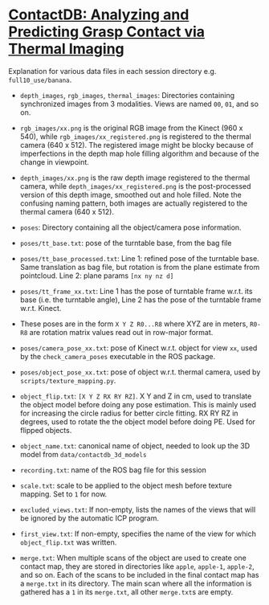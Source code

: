 # [ContactDB: Analyzing and Predicting Grasp Contact via Thermal Imaging](https://contactdb.cc.gatech.edu)
Explanation for various data files in each session directory e.g. `full10_use/banana`.

- `depth_images`, `rgb_images`, `thermal_images`: Directories containing synchronized images from 3 modalities.
Views are named `00`, `01`, and so on.

- `rgb_images/xx.png` is the original RGB image from the Kinect (960 x 540), while `rgb_images/xx_registered.png` is registered to the thermal camera (640 x 512). The registered image might be blocky because of imperfections in the depth map hole filling algorithm and because of the change in viewpoint.

- `depth_images/xx.png` is the raw depth image registered to the thermal camera, while `depth_images/xx_registered.png` is the post-processed version of this depth image, smoothed out and hole filled. Note the confusing naming pattern, both images are actually registered to the thermal camera (640 x 512). 

- `poses`: Directory containing all the object/camera pose information.

- `poses/tt_base.txt`: pose of the turntable base, from the bag file

- `poses/tt_base_processed.txt`: Line 1: refined pose of the turntable base. Same
translation as bag file, but rotation is from the plane estimate from pointcloud.
Line 2: plane params `[nx ny nz d]`

- `poses/tt_frame_xx.txt`: Line 1 has the pose of turntable frame w.r.t. its base (i.e. the turntable angle),
Line 2 has the pose of the turntable frame w.r.t. Kinect.

- These poses are in the form `X Y Z R0...R8` where XYZ are in meters, `R0-R8` are
rotation matrix values read out in row-major format.

- `poses/camera_pose_xx.txt`: pose of Kinect w.r.t. object for view `xx`, used by the `check_camera_poses`
executable in the ROS package.

- `poses/object_pose_xx.txt`: pose of object w.r.t. thermal camera, used by `scripts/texture_mapping.py`.

- `object_flip.txt`: `[X Y Z RX RY RZ]`. X Y and Z in cm, used to translate the object
model before doing any pose estimation. This is mainly used for increasing the
circle radius for better circle fitting. RX RY RZ in degrees, used to rotate the
the object model before doing PE. Used for flipped objects.

- `object_name.txt`: canonical name of object, needed to look up the 3D model
from `data/contactdb_3d_models`

- `recording.txt`: name of the ROS bag file for this session

- `scale.txt`: scale to be applied to the object mesh before texture mapping. Set to `1` for now.

- `excluded_views.txt`: If non-empty, lists the names of the views that will be ignored by the
automatic ICP program.

- `first_view.txt`: If non-empty, specifies the name of the view for which
`object_flip.txt` was written.

- `merge.txt`: When multiple scans of the object are used to create one contact map, they are stored
in directories like `apple`, `apple-1`, `apple-2`, and so on. Each of the scans to be included in the
final contact map has a `merge.txt` in its directory. The main scan where all the information is 
gathered has a `1` in its `merge.txt`, all other `merge.txt`s are empty.
